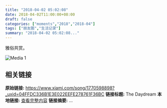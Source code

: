 ```yaml
---
title: "2018-04-02 05:02:08"
date: 2018-04-02T11:00:00+08:00
draft: false
categories: ["moments","2018","2018-04"]
tags: ["朋友圈","生活记录"]
summary: "2018-04-02 05:02:08..."
---
```


雅俗共赏。

![Media 1](/Moments/photos/2018-04-02/201804020502080.jpg)

## 相关链接

**原始链接:** https://www.xiami.com/song/1770598898?_uxid=04FFDC336B1E3E022EEFE278761F36BC
**链接标题:** The Daydream
**本地链接:** [查看完整内容](/link_content/2018/04/2018-04-02-1/link_content/)
**链接摘要:** ...

